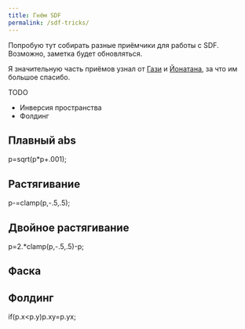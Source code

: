 ```yaml
---
title: Гнём SDF
permalink: /sdf-tricks/
---
```


Попробую тут собирать разные приёмчики для работы с SDF. Возможно, заметка будет обновляться.

Я значительную часть приёмов узнал от [Гази](https://twitter.com/gaziya5) и [Йонатана](https://twitter.com/zozuar), за что им большое спасибо.

TODO
- Инверсия пространства
- Фолдинг

## Плавный abs

p=sqrt(p*p+.001);

## Растягивание

p-=clamp(p,-.5,.5);

## Двойное растягивание

p=2.*clamp(p,-.5,.5)-p;

## Фаска


## Фолдинг

if(p.x<p.y)p.xy=p.yx;
